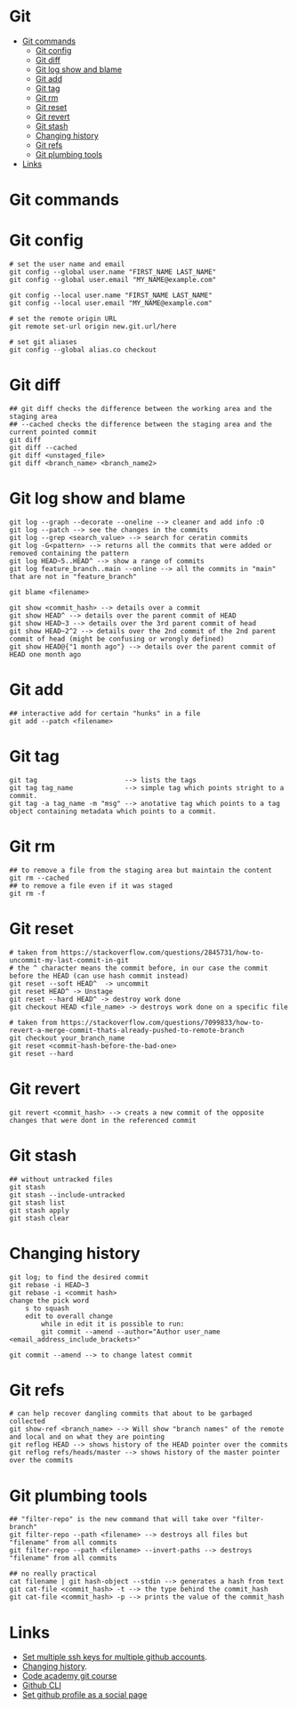 Git
===========

<!--ts-->
  * [Git commands](#git-commands)
    * [Git config](#git-config)
    * [Git diff](#git-diff)
    * [Git log show and blame](#git-log-show-and-blame)
    * [Git add](#git-add)
    * [Git tag](#git-tag)
    * [Git rm](#git-rm)
    * [Git reset](#git-reset)
    * [Git revert](#git-revert)
    * [Git stash](#git-stash)
    * [Changing history](#changing-history)
    * [Git refs](#git-refs)
    * [Git plumbing tools](#git-plumbing-tools)
  * [Links](#links)
<!--te-->

Git commands
===
Git config
====
```
# set the user name and email
git config --global user.name "FIRST_NAME LAST_NAME"
git config --global user.email "MY_NAME@example.com"

git config --local user.name "FIRST_NAME LAST_NAME"
git config --local user.email "MY_NAME@example.com"
```
```
# set the remote origin URL
git remote set-url origin new.git.url/here
```
```
# set git aliases
git config --global alias.co checkout
```

Git diff
====
```
## git diff checks the difference between the working area and the staging area
## --cached checks the difference between the staging area and the current pointed commit
git diff
git diff --cached
git diff <unstaged_file>
git diff <branch_name> <branch_name2>
```

Git log show and blame
===
```
git log --graph --decorate --oneline --> cleaner and add info :O
git log --patch --> see the changes in the commits
git log --grep <search_value> --> search for ceratin commits
git log -G<pattern> --> returns all the commits that were added or removed containing the pattern
git log HEAD~5..HEAD^ --> show a range of commits
git log feature_branch..main --online --> all the commits in "main" that are not in "feature_branch"

git blame <filename>

git show <commit_hash> --> details over a commit
git show HEAD^ --> details over the parent commit of HEAD
git show HEAD~3 --> details over the 3rd parent commit of head
git show HEAD~2^2 --> details over the 2nd commit of the 2nd parent commit of head (might be confusing or wrongly defined)
git show HEAD@{"1 month ago"} --> details over the parent commit of HEAD one month ago
```

Git add
====
```
## interactive add for certain "hunks" in a file
git add --patch <filename>
```

Git tag
====
```
git tag                      --> lists the tags
git tag tag_name             --> simple tag which points stright to a commit.
git tag -a tag_name -m "msg" --> anotative tag which points to a tag object containing metadata which points to a commit.
```

Git rm
====
```
## to remove a file from the staging area but maintain the content
git rm --cached
## to remove a file even if it was staged
git rm -f
```

Git reset
===
```
# taken from https://stackoverflow.com/questions/2845731/how-to-uncommit-my-last-commit-in-git
# the ^ character means the commit before, in our case the commit before the HEAD (can use hash commit instead)
git reset --soft HEAD^  -> uncommit
git reset HEAD^ -> Unstage
git reset --hard HEAD^ -> destroy work done
git checkout HEAD <file_name> -> destroys work done on a specific file

# taken from https://stackoverflow.com/questions/7099833/how-to-revert-a-merge-commit-thats-already-pushed-to-remote-branch
git checkout your_branch_name
git reset <commit-hash-before-the-bad-one>
git reset --hard
```

Git revert
===
```
git revert <commit_hash> --> creats a new commit of the opposite changes that were dont in the referenced commit
```

Git stash
====
```
## without untracked files
git stash
git stash --include-untracked
git stash list
git stash apply
git stash clear
```

Changing history
===
```
git log; to find the desired commit
git rebase -i HEAD~3
git rebase -i <commit hash>
change the pick word
    s to squash
    edit to overall change
        while in edit it is possible to run:
        git commit --amend --author="Author user_name <email_address_include_brackets>"

git commit --amend --> to change latest commit
```

Git refs
====
```
# can help recover dangling commits that about to be garbaged collected
git show-ref <branch_name> --> Will show "branch names" of the remote and local and on what they are pointing
git reflog HEAD --> shows history of the HEAD pointer over the commits
git reflog refs/heads/master --> shows history of the master pointer over the commits
```

Git plumbing tools
===
```
## "filter-repo" is the new command that will take over "filter-branch"
git filter-repo --path <filename> --> destroys all files but "filename" from all commits
git filter-repo --path <filename> --invert-paths --> destroys "filename" from all commits

## no really practical
cat filename | git hash-object --stdin --> generates a hash from text
git cat-file <commit_hash> -t --> the type behind the commit_hash
git cat-file <commit_hash> -p --> prints the value of the commit_hash
```

Links
====
* [Set multiple ssh keys for multiple github accounts](https://gist.github.com/jexchan/2351996).
* [Changing history](https://www.atlassian.com/git/tutorials/rewriting-history/git-rebase).
* [Code academy git course](https://www.codecademy.com/learn/learn-git)
* [Github CLI](https://cli.github.com/manual/)
* [Set github profile as a social page](https://github.com/bobbyiliev/introduction-to-git-and-github-ebook/blob/main/ebook/en/content/997-create-your-github-profile.md)
